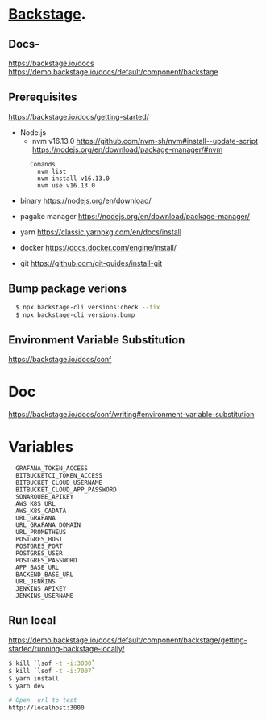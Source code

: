 # [Backstage](https://backstage.io).
## Docs-
  https://backstage.io/docs
  https://demo.backstage.io/docs/default/component/backstage

## Prerequisites
  https://backstage.io/docs/getting-started/

- Node.js
  - nvm v16.13.0
      https://github.com/nvm-sh/nvm#install--update-script
      https://nodejs.org/en/download/package-manager/#nvm
```
      Comands
        nvm list
        nvm install v16.13.0
        nvm use v16.13.0
```

  - binary
      https://nodejs.org/en/download/
  - pagake manager
      https://nodejs.org/en/download/package-manager/

- yarn 
    https://classic.yarnpkg.com/en/docs/install
- docker
    https://docs.docker.com/engine/install/
- git
    https://github.com/git-guides/install-git

## Bump package verions

```sh
  $ npx backstage-cli versions:check --fix
  $ npx backstage-cli versions:bump
```

## Environment Variable Substitution
  https://backstage.io/docs/conf
# Doc
  https://backstage.io/docs/conf/writing#environment-variable-substitution

# Variables
```
  GRAFANA_TOKEN_ACCESS
  BITBUCKETCI_TOKEN_ACCESS
  BITBUCKET_CLOUD_USERNAME
  BITBUCKET_CLOUD_APP_PASSWORD
  SONARQUBE_APIKEY
  AWS_K8S_URL
  AWS_K8S_CADATA
  URL_GRAFANA
  URL_GRAFANA_DOMAIN
  URL_PROMETHEUS
  POSTGRES_HOST
  POSTGRES_PORT
  POSTGRES_USER
  POSTGRES_PASSWORD
  APP_BASE_URL
  BACKEND_BASE_URL
  URL_JENKINS
  JENKINS_APIKEY
  JENKINS_USERNAME
``` 

## Run local
  https://demo.backstage.io/docs/default/component/backstage/getting-started/running-backstage-locally/

```sh
$ kill `lsof -t -i:3000`
$ kill `lsof -t -i:7007`
$ yarn install
$ yarn dev

# Open  url to test
http://localhost:3000
```
